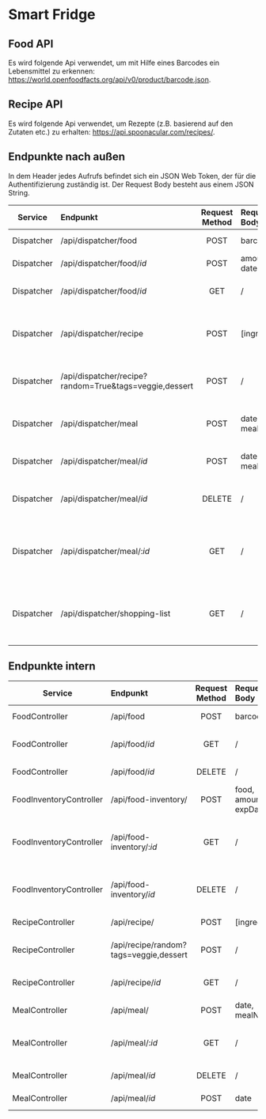 # Smart Fridge
## Food API
Es wird folgende Api verwendet, um mit Hilfe eines Barcodes ein Lebensmittel zu erkennen: https://world.openfoodfacts.org/api/v0/product/barcode.json.
## Recipe API
Es wird folgende Api verwendet, um Rezepte (z.B. basierend auf den Zutaten etc.) zu erhalten: https://api.spoonacular.com/recipes/.

## Endpunkte nach außen
In dem Header jedes Aufrufs befindet sich ein JSON Web Token, der für die Authentifizierung zuständig ist.
Der Request Body besteht aus einem JSON String.

| Service       | Endpunkt                          |Request Method| Request Body | Response Body | Description
| ------------- |:----------------------------------|:------------:|:-------------|:------|:---------------------------------------------------------|
| Dispatcher    |/api/dispatcher/food                                   | POST         |barcode|food| Erstellt ein Lebensmittel.                               |
| Dispatcher    |/api/dispatcher/food/*id*                              | POST         |amount, date|food, amount| Ändert ein Lebensmittel.                               |
| Dispatcher    |/api/dispatcher/food/*id*                              | GET          |/|food| Fragt ein Lebensmittel an.                               |
| Dispatcher    |/api/dispatcher/recipe                                 | POST         |[ingredients]|recipe| Gibt ein Rezept basierend auf Zutaten zurück.            |
| Dispatcher    |/api/dispatcher/recipe?random=True&tags=veggie,dessert | POST         |/|recipe| Gibt ein zufälliges Rezept zurück.                       |
| Dispatcher    |/api/dispatcher/meal                                   | POST         |date, mealName|meal| Erstellen eines geplanten Gerichts.                      |
| Dispatcher    |/api/dispatcher/meal/*id*                              | POST         |date, mealName|meal| Ändern eines geplanten Gerichts.                         |
| Dispatcher    |/api/dispatcher/meal/*id*                              | DELETE       |/|/ (HTTP Status Code: 204)| Löschen eines geplanten Gerichts.                        |
| Dispatcher    |/api/dispatcher/meal/:*id*                             | GET          |/|meal oder [meal]| Bekommen eines geplanten Gerichts oder alle Gerichte.    |
| Dispatcher    |/api/dispatcher/shopping-list                          | GET          |/|"ingredients":[ { "ingredient": "apple", "quantity": "1" } ]| Bekommen der Einkaufsliste der nächsten 7 Tage.                              |

## Endpunkte intern

| Service                    | Endpunkt                                       |Request Method| Request Body | Response Body | Description
| ---------------------------|:-----------------------------------------------|:------------:|:-------------|:--------------|:---------------------------------------------------------|
| FoodController             |/api/food                                       | POST         |barcode|id| Erstellt ein Lebensmittel.                               |
| FoodController             |/api/food/*id*                                  | GET          |/|food| Fragt ein Lebensmittel an.                               |
| FoodController             |/api/food/*id*                                  | DELETE       |/|/ (HTTP Status Code: 204)| Löscht ein Lebensmittel.                                 |
| FoodInventoryController    |/api/food-inventory/                            | POST         |food, amount, expDate| id      |   Legt ein Food-Objekt in das FoodInventory.    |
| FoodInventoryController    |/api/food-inventory/:*id*                       | GET          |/| foodInventory oder   [foodInventory]   |   Bekommt ein FoodInventory-Objekt oder eine Liste von allen Objekten.    |
| FoodInventoryController    |/api/food-inventory/*id*                        | DELETE       |/|/ (HTTP Status Code: 204)    |   Löscht ein Food-Objekt aus dem FoodInventory.    |
| RecipeController           |/api/recipe/                                    | POST         |[ingredients] |recipe    |   Erstellt ein Rezept.    |
| RecipeController           |/api/recipe/random?tags=veggie,dessert     | POST         |/|recipe    |   Erstellt ein zufälliges Rezept.    |
| RecipeController           |/api/recipe/*id*                                | GET          |/|recipe    |   Bekommt ein Rezept zu einer ID.    |
| MealController             |/api/meal/                                      | POST         |date, mealName |meal    |   Erstellt eine Mahlzeit.    |
| MealController             |/api/meal/:*id*                                 | GET          |/|meal oder [meal]    |   Bekommt eine Mahlzeit oder eine Liste an Mahlzeiten.    |
| MealController             |/api/meal/*id*                                  | DELETE       |/|/ (HTTP Status Code: 204)    |   Löscht eine Mahlzeit.    |
| MealController             |/api/meal/*id*                                  | POST         |date|meal    |   Ändert eine Mahlzeit.    |
